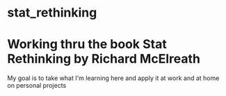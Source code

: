 # stat_rethinking

# Working thru the book Stat Rethinking by Richard McElreath

My goal is to take what I'm learning here and apply it at work and at home on personal projects
